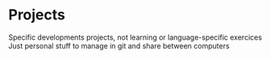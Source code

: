 # Projects
Specific developments projects, not learning or language-specific exercices
Just personal stuff to manage in git and share between computers
